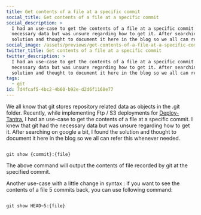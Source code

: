 ```yaml
---
title: Get contents of a file at a specific commit
social_title: Get contents of a file at a specific commit
social_description: >
  I had an use-case to get the contents of a file at a specific commit. I knew that git had the
  necessary data but was unsure regarding how to get it. After searching on google a bit, I found the
  solution and thought to document it here in the blog so we all can refer this whenever needed.
social_image: /assets/previews/get-contents-of-a-file-at-a-specific-commit.png
twitter_title: Get contents of a file at a specific commit
twitter_description: >
  I had an use-case to get the contents of a file at a specific commit. I knew that git had the
  necessary data but was unsure regarding how to get it. After searching on google a bit, I found the
  solution and thought to document it here in the blog so we all can refer this whenever needed.
tags:
  - git
id: 7d4fcaf5-4bc2-4b60-b92e-d2d6f1168e77
---
```

We all know that git stores repository related data as objects in the .git folder. Recently, while implementing Ftp / S3 deployments for [Deploy-Tantra](https://deploytantra.com), I had an use-case to get the contents of a file at a specific commit. I knew that git had the necessary data but was unsure regarding how to get it. After searching on google a bit, I found the solution and thought to document it here in the blog so we all can refer this whenever needed.

~~~.language-git

git show {commit}:{file}
~~~

The above command will output the contents of file recorded by git at the specified commit.

Another use-case with a little change in syntax : if you want to see the contents of a file 5 commits back, you can use following command:

~~~.language-git

git show HEAD~5:{file}
~~~